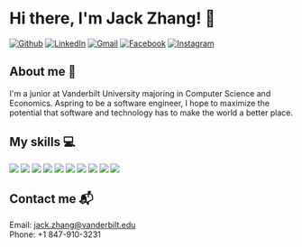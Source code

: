 # Hi there, I'm Jack Zhang! :wave:
<p><a href="https://github.com/jzjackjz" target="_blank"><img alt="Github" src="https://img.shields.io/badge/GitHub-%2312100E.svg?&style=for-the-badge&logo=Github&logoColor=white" /></a> <a href="https://www.linkedin.com/in/thomas-guibert" target="_blank"><img alt="LinkedIn" src="https://img.shields.io/badge/linkedin-%230077B5.svg?&style=for-the-badge&logo=linkedin&logoColor=white" /></a> <a href="mailto:jack.zhang@vanderbilt.edu" target="_blank"><img alt="Gmail" src="https://img.shields.io/badge/Gmail-D14836?style=for-the-badge&logo=gmail&logoColor=white" /></a> <a href="facebook.com/jzjackjz" target="_blank"><img alt="Facebook" src="https://img.shields.io/badge/Facebook-1877F2?style=for-the-badge&logo=facebook&logoColor=white" /></a> <a href="instagram.com/jzjackjz" target="_blank"><img alt="Instagram" src="https://img.shields.io/badge/Instagram-E4405F?style=for-the-badge&logo=instagram&logoColor=white" /></a>
</p>


## About me 📖
I'm a junior at Vanderbilt University majoring in Computer Science and Economics. Aspring to be a software engineer, I hope to maximize the potential that software and technology has to make the world a better place.

## My skills :computer:
![](https://img.shields.io/badge/-c++-0073B1?style=flat-square)
![](https://img.shields.io/badge/-java-59788E?style=flat-square)
![](https://img.shields.io/badge/-python-FFDB58?style=flat-square)
![](https://img.shields.io/badge/-sql-ED820E?style=flat-square)
![](https://img.shields.io/badge/-html-FFA500?style=flat-square)
![](https://img.shields.io/badge/-css-0000FF?style=flat-square)
![](https://img.shields.io/badge/-javascript-FFFF00?style=flat-square)
![](https://img.shields.io/badge/-git-FF5349?style=flat-square)
![](https://img.shields.io/badge/-perforce-3CDFFF?style=flat-square)
![](https://img.shields.io/badge/-ue4-BEC2CB?style=flat-square)

## Contact me 📬
Email: jack.zhang@vanderbilt.edu <br />
Phone: +1 847-910-3231
